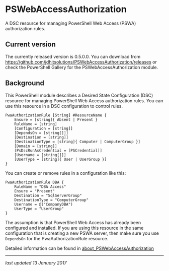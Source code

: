 # PSWebAccessAuthorization #

A DSC resource for managing PowerShell Web Access (PSWA) authorization rules.

## Current version
The currently released version is 0.5.0.0. You can download from https://github.com/jdhitsolutions/PSWebAccessAuthorization/releases or check the PowerShell Gallery for the PSWebAccessAuthorization module.

## Background
This PowerShell module describes a Desired State Configuration (DSC) resource for managing PowerShell Web Access authorization rules. You can use this resource in a DSC configuration to control rules. 

```
PwaAuthorizationRule [String] #ResourceName {
    Ensure = [string]{ Absent | Present }
    RuleName = [string]
    [Configuration = [string]]
    [DependsOn = [string[]]]
    [Destination = [string]]
    [DestinationType = [string]{ Computer | ComputerGroup }]
    [Domain = [string]]
    [PsDscRunAsCredential = [PSCredential]]
    [Username = [string[]]]
    [UserType = [string]{ User | UserGroup }]
}
```

You can create or remove rules in a configuration like this:

```
PwaAuthorizationRule DBA {
    RuleName = "DBA Access"
    Ensure = "Present"
    Destination = "SqlServerGroup"
    DestinationType = "ComputerGroup"
    Username = @("CompanyDBA")
    UserType = "UserGroup"
}
```

The assumption is that PowerShell Web Access has already been configured and installed. If you are using this resource in the same configuration that is creating a new PSWA server, then make sure you use `DependsOn` for the PwaAuthorizationRule resource.

Detailed information can be found in [about_PSWebAccessAuthorization](.\Docs\about_pswebaccessauthorization.md) 

****************************************************************

_last updated 13 January 2017_
